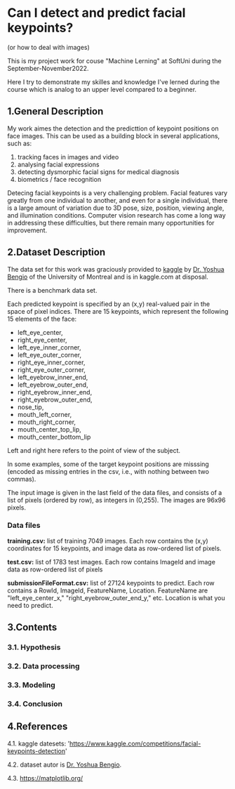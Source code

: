 # Can I detect and predict facial keypoints?
(or how to deal with images)

This is my project work for couse "Machine Lerning" at SoftUni during the September-November2022.

Here I try to demonstrate my skilles and knowledge I've lerned during the course which is analog to an upper level compared to a beginner.

## 1.General Description

My work aimes the detection and the predicttion of keypoint positions on face images. This can be used as a building block in several applications, such as:

 1. tracking faces in images and video
 2. analysing facial expressions
 3. detecting dysmorphic facial signs for medical diagnosis
 4. biometrics / face recognition

Detecing facial keypoints is a very challenging problem.  Facial features vary greatly from one individual to another, and even for a single individual, there is a large amount of variation due to 3D pose, size, position, viewing angle, and illumination conditions. Computer vision research has come a long way in addressing these difficulties, but there remain many opportunities for improvement.


## 2.Dataset Description

The data set for this work was graciously provided to [kaggle]('kaggle.com') by [Dr. Yoshua Bengio]('https://yoshuabengio.org/') of the University of Montreal and is in kaggle.com at disposal. 

There is a benchmark data set.

Each predicted keypoint is specified by an (x,y) real-valued pair in the space of pixel indices. There are 15 keypoints, which represent the following 15 elements of the face:

 - left_eye_center,
 - right_eye_center, 
 - left_eye_inner_corner, 
 - left_eye_outer_corner, 
 - right_eye_inner_corner, 
 - right_eye_outer_corner, 
 - left_eyebrow_inner_end, 
 - left_eyebrow_outer_end, 
 - right_eyebrow_inner_end,
 - right_eyebrow_outer_end,
 - nose_tip, 
 - mouth_left_corner, 
 - mouth_right_corner, 
 - mouth_center_top_lip, 
 - mouth_center_bottom_lip

Left and right here refers to the point of view of the subject.

In some examples, some of the target keypoint positions are misssing (encoded as missing entries in the csv, i.e., with nothing between two commas).

The input image is given in the last field of the data files, and consists of a list of pixels (ordered by row), as integers in (0,255). The images are $96$x$96$ pixels.

### Data files

**training.csv:** list of training 7049 images. Each row contains the (x,y) coordinates for 15 keypoints, and image data as row-ordered list of pixels.

**test.csv:** list of 1783 test images. Each row contains ImageId and image data as row-ordered list of pixels

**submissionFileFormat.csv:** list of 27124 keypoints to predict. Each row contains a RowId, ImageId, FeatureName, Location. FeatureName are "left_eye_center_x," "right_eyebrow_outer_end_y," etc. Location is what you need to predict.

## 3.Contents

### 3.1. Hypothesis 
### 3.2. Data processing
### 3.3. Modeling
### 3.4. Conclusion

## 4.References

 4.1. kaggle datesets: 'https://www.kaggle.com/competitions/facial-keypoints-detection'

 4.2. dataset autor is [Dr. Yoshua Bengio]('https://yoshuabengio.org').
 
 4.3. https://matplotlib.org/
